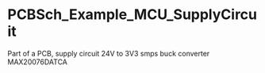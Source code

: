 # PCBSch_Example_MCU_SupplyCircuit
Part of a PCB, supply circuit 24V to 3V3 smps buck converter MAX20076DATCA
